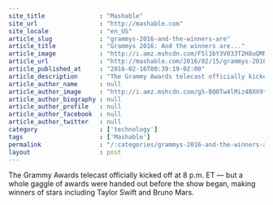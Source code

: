 ```yaml
---
site_title               : "Mashable"
site_url                 : "http://mashable.com"
site_locale              : "en_US"
article_slug             : "grammys-2016-and-the-winners-are"
article_title            : "Grammys 2016: And the winners are..."
article_image            : "http://i.amz.mshcdn.com/F5l1bY3V033T2H8uQMNS_ulTXHU=/1200x627/2016%2F02%2F16%2F07%2FRedCarpetTh.460aa.jpg"
article_url              : "http://mashable.com/2016/02/15/grammys-2016-winners/"
article_published_at     : "2016-02-16T00:39:19-02:00"
article_description      : "The Grammy Awards telecast officially kicked off at 8 p.m. ET — but a whole gaggle of awards were handed out before the show began, making winners of stars including Taylor Swift and Bruno Mars."
article_author_name      : null
article_author_image     : "http://i.amz.mshcdn.com/gS-BQOTw4lMiz4BXX9t03dqJDX0=/90x90/2016%2F06%2F30%2F34%2F201507150cHeadshot_20.e2ef0.9a278.jpg"
article_author_biography : null
article_author_profile   : null
article_author_facebook  : null
article_author_twitter   : null
category                 : ['technology']
tags                     : ['Mashable']
permalink                : "/:categories/grammys-2016-and-the-winners-are/"
layout                   : post
---
```


The Grammy Awards telecast officially kicked off at 8 p.m. ET — but a whole gaggle of awards were handed out before the show began, making winners of stars including Taylor Swift and Bruno Mars.
